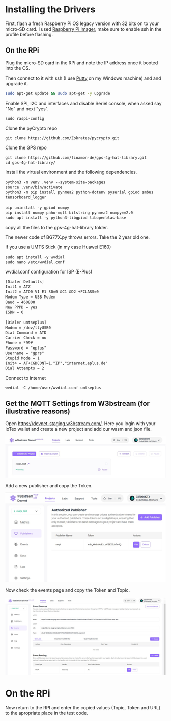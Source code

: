 # Installing the Drivers

First, flash a fresh Raspberry Pi OS legacy version with 32 bits on to your micro-SD card. I used [Raspberry Pi Imager](https://www.raspberrypi.com/software/), make sure to enable ssh in the profile before flashing.

## On the RPi

Plug the micro-SD card in the RPi and note the IP address once it booted into the OS. 

Then connect to it with ssh (I use [Putty](https://www.putty.org/) on my Windows machine) and and upgrade it.

```bash
sudo apt-get update && sudo apt-get -y upgrade
```

Enable SPI, I2C and interfaces and disable Seriel console, when asked say "No" and next "yes". 
```
sudo raspi-config
```

Clone the pyCrypto repo
```
git clone https://github.com/Zokrates/pycrypto.git
```

Clone the GPS repo
```
git clone https://github.com/finamon-de/gps-4g-hat-library.git
cd gps-4g-hat-library/
```
Install the virtual environment and the following dependencies.

```
python3 -m venv .venv --system-site-packages
source .venv/bin/activate
python3 -m pip install pynmea2 python-dotenv pyserial gpiod smbus tensorboard_logger

pip uninstall -y gpiod numpy
pip install numpy paho-mqtt bitstring pynmea2 numpy==2.0
sudo apt install -y python3-libgpiod libopenblas-base

```

copy all the files to the gps-4g-hat-library folder.

The newer code of BG77X.py throws errors. Take the 2 year old one.

If you use a UMTS Stick (in my case Huawei E160)
```
sudo apt install -y wvdial
sudo nano /etc/wvdial.conf
```
wvdial.conf configuration for ISP (E-Plus)
```
[Dialer Defaults]
Init1 = ATZ
Init2 = ATQ0 V1 E1 S0=0 &C1 &D2 +FCLASS=0
Modem Type = USB Modem
Baud = 460800
New PPPD = yes
ISDN = 0

[Dialer umtseplus]
Modem = /dev/ttyUSB0
Dial Command = ATD
Carrier Check = no
Phone = *99#
Password = "eplus"
Username = "gprs"
Stupid Mode = 1
Init4 = AT+CGDCONT=1,"IP","internet.eplus.de"
Dial Attempts = 2
```
Connect to internet
```
wvdial -C /home/user/wvdial.conf umtseplus
```


## Get the MQTT Settings from W3bstream (for illustrative reasons)

Open https://devnet-staging.w3bstream.com/. Here you login with your IoTex wallet and create a new project and add our wasm and json file.

![screenshot: new_project](./screenshots/1_new_project.jpg)

Add a new publisher and copy the Token.

![screenshot: add_publisher](./screenshots/2_add_publisher.jpg)

Now check the events page and copy the Token and Topic.

![screenshot: sources_routing](./screenshots/3_sources_routing.jpg)


# On the RPi

Now return to the RPI and enter the copied values (Topic, Token and URL) to the apropriate place in the test code.
